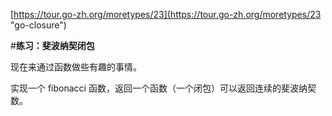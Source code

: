 [https://tour.go-zh.org/moretypes/23](https://tour.go-zh.org/moretypes/23 "go-closure")

#**练习：斐波纳契闭包**

现在来通过函数做些有趣的事情。

实现一个 fibonacci 函数，返回一个函数（一个闭包）可以返回连续的斐波纳契数。